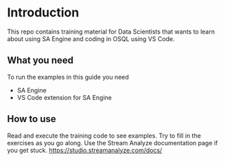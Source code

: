 # Introduction 
This repo contains training material for Data Scientists that wants to learn about using SA Engine and coding in OSQL using VS Code.

## What you need
To run the examples in this guide you need
* SA Engine
* VS Code extension for SA Engine

## How to use
Read and execute the training code to see examples. Try to fill in the exercises as you go along. Use the Stream Analyze documentation page if you get stuck. https://studio.streamanalyze.com/docs/




